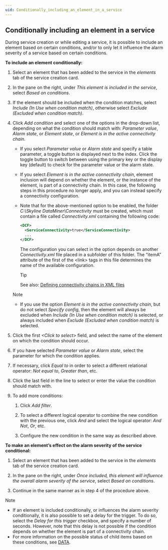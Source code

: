 ```yaml
---
uid: Conditionally_including_an_element_in_a_service
---
```


## Conditionally including an element in a service

During service creation or while editing a service, it is possible to include an element based on certain conditions, and/or to only let it influence the alarm severity of a service based on certain conditions.

**To include an element conditionally:**

1. Select an element that has been added to the service in the *elements* tab of the service creation card.

2. In the pane on the right, under *This element is included in the service*, select *Based on conditions*.

3. If the element should be included when the condition matches, select *Include (In Use when condition match)*, otherwise select *Exclude (Excluded when condition match)*.

4. Click *Add condition* and select one of the options in the drop-down list, depending on what the condition should match with: *Parameter value*, *Alarm state*, or *Element state*, or *Element is in the active connectivity chain*.

    - If you select *Parameter value* or *Alarm state* and specify a table parameter, a toggle button is displayed next to the index. Click the toggle button to switch between using the primary key or the display key (default) to check for the parameter value or the alarm state.

    - If you select *Element is in the active connectivity chain*, element inclusion will depend on whether the element, or the instance of the element, is part of a connectivity chain. In this case, the following steps in this procedure no longer apply, and you can instead specify a connectivity configuration.

    - Note that for the above-mentioned option to be enabled, the folder *C:\\Skyline DataMiner\\Connectivity* must be created, which must contain a file called *Connectivity.xml* containing the following code:

        ```xml
        <DCF>
          <ServiceConnectivity>true</ServiceConnectivity>
          ...
        </DCF>
        ```

        The configuration you can select in the option depends on another *Connectivity.xml* file placed in a subfolder of this folder. The “itemA” attribute of the first of the \<link> tags in this file determines the name of the available configuration.

        > [!TIP]
        > See also:
        > [Defining connectivity chains in XML files](../../part_3/DCF/Defining_connectivity_chains_in_XML_files.md)

    > [!NOTE]
    > - If you use the option *Element is in the active connectivity chain*, but do not select *Specify config*, then the element will always be excluded when *Include (In Use when condition match)* is selected, or always included when *Exclude (Excluded when condition match)* is selected.

5. Click the first *\<Click to select>* field, and select the name of the element on which the condition should occur.

6. If you have selected *Parameter value* or *Alarm state*, select the parameter for which the condition applies.

7. If necessary, click *Equal to* in order to select a different relational operator: *Not equal to*, *Greater than*, etc.

8. Click the last field in the line to select or enter the value the condition should match with.

9. To add more conditions:

    1. Click *Add filter*.

    2. To select a different logical operator to combine the new condition with the previous one, click *And* and select the logical operator: *And Not*, *Or*, etc.

    3. Configure the new condition in the same way as described above.

**To make an element’s effect on the alarm severity of the service conditional:**

1. Select an element that has been added to the service in the *elements* tab of the service creation card.

2. In the pane on the right, under *Once included, this element will influence the overall alarm severity of the service*, select *Based on conditions*.

3. Continue in the same manner as in step 4 of the procedure above.

> [!NOTE]
> - If an element is included conditionally, or influences the alarm severity conditionally, it is also possible to set a delay for the trigger. To do so, select the *Delay for this trigger* checkbox, and specify a number of seconds. However, note that this delay is not possible if the condition depends on whether the element is part of a connectivity chain.
> - For more information on the possible status of child items based on these conditions, see [DATA](Service_card_pages.md#data).
>
